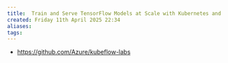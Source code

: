 ```yaml
---
title:  Train and Serve TensorFlow Models at Scale with Kubernetes and Kubeflow on Azure
created: Friday 11th April 2025 22:34
aliases: 
tags: 
---
```

- https://github.com/Azure/kubeflow-labs

